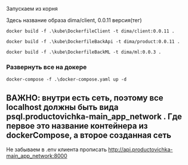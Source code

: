 Запускаем из корня

Здесь название образа dima/client, 0.0.11 версия(тег)
```shell
docker build -f .\kube\DockerfileClient -t dima/client:0.0.11 .
```

```shell
docker build -f .\kube\DockerfileBackApi -t dima/product:0.0.11 .
```

```shell
docker build -f .\kube\DockerfileBackML -t dima/ml:0.0.3 .
```

### Развернуть все на докере
```shell
docker-compose -f .\docker-compose.yaml up -d  
```

## ВАЖНО: внутри есть сеть, поэтому все localhost должны быть вида psql.productovichka-main_app_network . Где первое это название контейнера из dockerCompose, а второе созданная сеть

Не забываем в .env клиента прописать http://api.productovichka-main_app_network:8000
